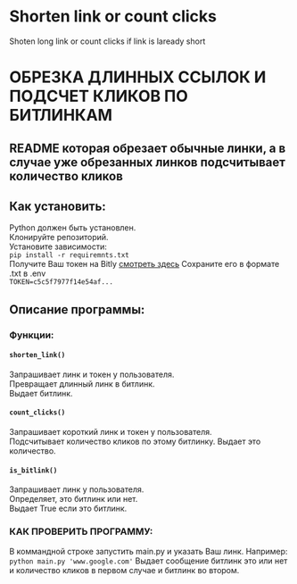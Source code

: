 # Shorten link or count clicks
 Shoten long link or count clicks if link is laready short

# ОБРЕЗКА ДЛИННЫХ ССЫЛОК И ПОДСЧЕТ КЛИКОВ ПО БИТЛИНКАМ 
## README которая обрезает обычные линки, а в случае уже обрезанных линков подсчитывает количество кликов 

## Как установить:

Python должен быть установлен.  
Клонируйте репозиторий.  
Установите зависимости:  
`pip install -r requiremnts.txt`  
Получите Ваш токен на Bitly [смотреть здесь](https://bitly.com/a/sign_in?rd=/settings/api/)
Сохраните его в формате .txt в .env   
`TOKEN=c5c5f7977f14e54af...`

  
## Описание программы:

### Функции:

#### `shorten_link()`  

Запрашивает линк и токен у пользователя.  
Превращает длинный линк в битлинк.  
Выдает битлинк.  

#### `count_clicks()`

Запрашивает короткий линк и токен у пользователя.  
Подсчитывает количество кликов по этому битлинку.
Выдает это количество.

#### `is_bitlink()`

Запрашивает линк у пользователя.  
Определяет, это битлинк или нет.  
Выдает True если это битлинк.  


### КАК ПРОВЕРИТЬ ПРОГРАММУ:

В коммандной строке запустить main.py и указать Ваш линк. Например: 
`python main.py 'www.google.com'`
Выдает сообщение битлинк это или нет и количество кликов в первом случае и битлинк во втором.

